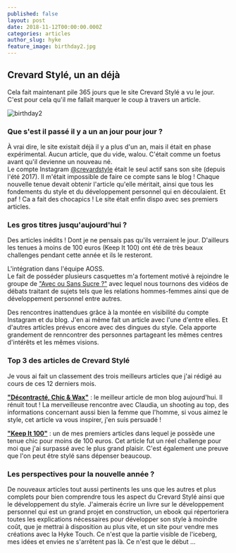 ```yaml
---
published: false
layout: post
date: 2018-11-12T00:00:00.000Z
categories: articles
author_slug: hyke
feature_image: birthday2.jpg
---
```

## Crevard Stylé, un an déjà

Cela fait maintenant pile 365 jours que le site Crevard Stylé a vu le jour. C'est pour cela qu'il me fallait marquer le coup à travers un article.

![birthday2]({{site.url}}/{{site.baseurl}}img/birthday2.jpg)

### Que s'est il passé il y a un an jour pour jour ?

À vrai dire, le site existait déjà il y a plus d'un an, mais il était en phase expérimental. Aucun article, que du vide, walou. C'était comme un foetus avant qu'il devienne un nouveau né.  
Le compte Instagram [@crevardstyle](https://www.instagram.com/crevardstyle/) était le seul actif sans son site (depuis l'été 2017).
Il m'était impossible de faire ce compte sans le blog !
Chaque nouvelle tenue devait obtenir l'article qu'elle méritait, ainsi que tous les fondements du style et du développement personnel qui en découlaient. 
Et paf ! Ca a fait des chocapics ! Le site était enfin dispo avec ses premiers articles.

### Les gros titres jusqu'aujourd'hui ?

Des articles inédits ! Dont je ne pensais pas qu'ils verraient le jour. D'ailleurs les tenues à moins de 100 euros (Keep It 100) ont été de très beaux challenges pendant cette année et ils le resteront.

L'intégration dans l'équipe AOSS.  
Le fait de posséder plusieurs casquettes m'a fortement motivé à rejoindre le groupe de ["Avec ou Sans Sucre ?"](https://www.facebook.com/avecousanssucrefr/?ref=br_rs) avec lequel nous tournons des vidéos de débats traitant de sujets tels que les relations hommes-femmes ainsi que de développement personnel entre autres.

Des rencontres inattendues grâce à la montée en visibilité du compte Instagram et du blog.
J'en ai même fait un article avec l'une d'entre elles. Et d'autres articles prévus encore avec des dingues du style. Cela apporte grandement de renncontrer des personnes partageant les mêmes centres d'intérêts et les mêmes visions.

### Top 3 des articles de Crevard Stylé

Je vous ai fait un classement des trois meilleurs articles que j'ai rédigé au cours de ces 12 derniers mois.

[**"Décontracté, Chic & Wax"**](http://www.crevardstyle.com/Décontracté-Chic-&-Wax) : le meilleur article de mon blog aujourd'hui. Il rénuit tout ! La merveilleuse rencontre avec Claudia, un shooting au top, des informations concernant aussi bien la femme que l'homme, si vous aimez le style, cet article va vous inspirer, j'en suis persuadé !  

[**"Keep It 100"**](http://www.crevardstyle.com/Keep-It-100) : un de mes premiers articles dans lequel je possède une tenue chic pour moins de 100 euros. Cet article fut un réel challenge pour moi que j'ai surpassé avec le plus grand plaisir. C'est également une preuve que l'on peut être stylé sans dépenser beaucoup.



### Les perspectives pour la nouvelle année ?

De nouveaux articles tout aussi pertinents les uns que les autres et plus complets pour bien comprendre tous les aspect du Crevard Stylé ainsi que le développement du style. J'aimerais écrire un livre sur le développement personnel qui est un grand projet en construction, un ebook qui répertoriera toutes les explications nécessaires pour développer son style à moindre coût, que je mettrai à disposition au plus vite, et un site pour vendre mes créations avec la Hyke Touch. Ce n'est que la partie visible de l'iceberg, mes idées et envies ne s'arrêtent pas là.   Ce n'est que le début ...
